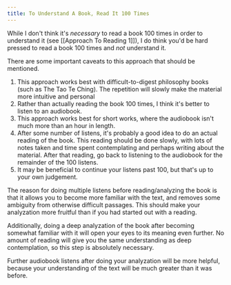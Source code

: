 ```yaml
---
title: To Understand A Book, Read It 100 Times
---
```


While I don't think it's *necessary* to read a book 100 times in order to understand it (see [[Approach To Reading 1]]), I do think you'd be hard pressed to read a book 100 times and *not* understand it.

There are some important caveats to this approach that should be mentioned.

1. This approach works best with difficult-to-digest philosophy books (such as The Tao Te Ching). The repetition will slowly make the material more intuitive and personal
2. Rather than actually reading the book 100 times, I think it's better to listen to an audiobook.
3. This approach works best for short works, where the audiobook isn't much more than an hour in length.
4. After some number of listens, it's probably a good idea to do an actual reading of the book. This reading should be done slowly, with lots of notes taken and time spent contemplating and perhaps writing about the material. After that reading, go back to listening to the audiobook for the remainder of the 100 listens.
5. It may be beneficial to continue your listens past 100, but that's up to your own judgement.

The reason for doing multiple listens before reading/analyzing the book is that it allows you to become more familiar with the text, and removes some ambiguity from otherwise difficult passages. This should make your analyzation more fruitful than if you had started out with a reading.

Additionally, doing a deep analyzation of the book after becoming somewhat familiar with it will open your eyes to its meaning even further. No amount of reading will give you the same understanding as deep contemplation, so this step is absolutely necessary.

Further audiobook listens after doing your analyzation will be more helpful, because your understanding of the text will be much greater than it was before.
